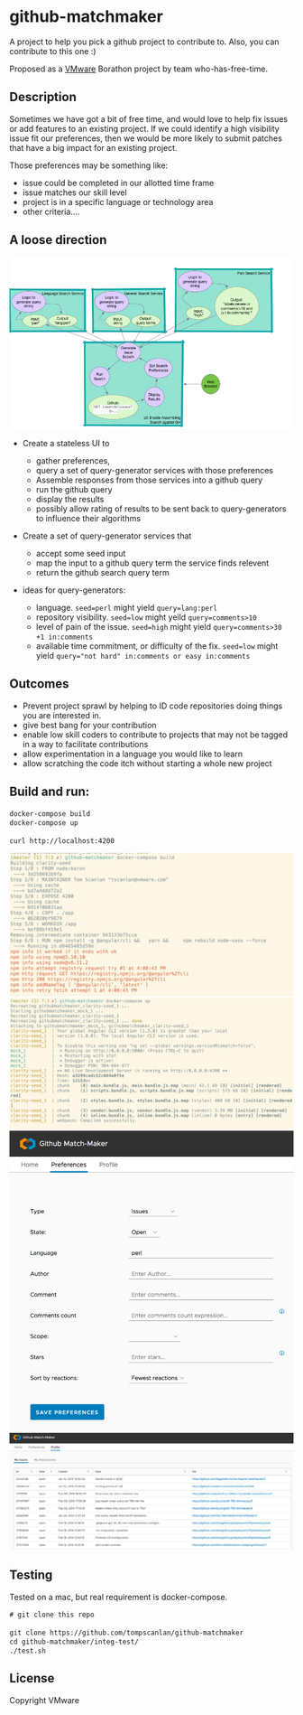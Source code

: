 # github-matchmaker

A project to help you pick a github project to contribute to.  Also, you can contribute to this one :)

Proposed as a [VMware](http://www.vmware.com) Borathon project by team who-has-free-time.


## Description
Sometimes we have got a bit of free time, and would love to help fix issues
or add features to an existing project.
If we could identify a high visibility issue fit our preferences,
then we would be more likely to submit patches that have a big
impact for an existing project.

Those preferences may be something like:
* issue could be completed in our allotted time frame
* issue matches our skill level
* project is in a specific language or technology area
* other criteria....

## A loose direction

![services diagram](./docs/github-matcher.png)

* Create a stateless UI to 
    * gather preferences, 
    * query a set of query-generator services with those preferences
    * Assemble responses from those services into a github query
    * run the github query
    * display the results
    * possibly allow rating of results to be sent back to query-generators to influence
      their algorithms 
      
* Create a set of query-generator services that
    * accept some seed input
    * map the input to a github query term the service finds relevent
    * return the github search query term
     
* ideas for query-generators:
  * language.  `seed=perl` might yield `query=lang:perl`
  * repository visibility. `seed=low` might yeild `query=comments>10`
  * level of pain of the issue. `seed=high` might yield `query=comments>30 +1 in:comments` 
  * available time commitment, or difficulty of the fix. `seed=low` might yield `query="not hard" in:comments or easy in:comments`


## Outcomes
* Prevent project sprawl by helping to ID code repositories doing things you are interested in. 
* give best bang for your contribution 
* enable low skill coders to contribute to projects that may not be tagged in a way to facilitate contributions 
* allow experimentation in a language you would like to learn 
* allow scratching the code itch without starting a whole new project


## Build and run:

```
docker-compose build
docker-compose up

curl http://localhost:4200
```


![building](./docs/build.png)
![running](./docs/run.png)
![prefs](./docs/prefs.png)
![results](./docs/results.png)

## Testing
Tested on a mac, but real requirement is docker-compose.

```
# git clone this repo

git clone https://github.com/tompscanlan/github-matchmaker
cd github-matchmaker/integ-test/
./test.sh

```

License
-------

Copyright VMware
